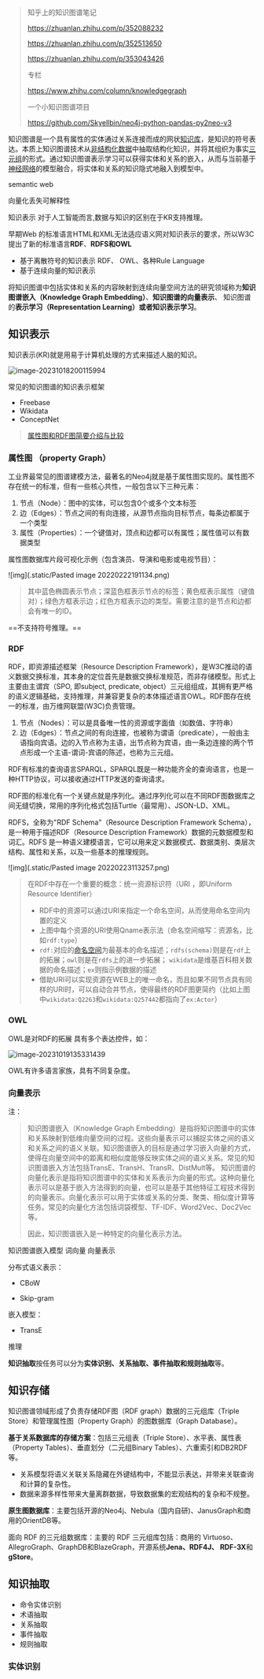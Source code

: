 > 知乎上的知识图谱笔记
>
> https://zhuanlan.zhihu.com/p/352088232
>
> https://zhuanlan.zhihu.com/p/352513650
>
> https://zhuanlan.zhihu.com/p/353043426
>
> 专栏
>
> https://www.zhihu.com/column/knowledgegraph
>
> 一个小知识图谱项目
>
> https://github.com/Skyellbin/neo4j-python-pandas-py2neo-v3
>
> 

知识图谱是一个具有属性的实体通过关系连接而成的网状[知识库](https://www.zhihu.com/search?q=知识库&search_source=Entity&hybrid_search_source=Entity&hybrid_search_extra={"sourceType"%3A"answer"%2C"sourceId"%3A1758435012})，是知识的符号表达。本质上知识图谱技术从[非结构化数据](https://www.zhihu.com/search?q=非结构化数据&search_source=Entity&hybrid_search_source=Entity&hybrid_search_extra={"sourceType"%3A"answer"%2C"sourceId"%3A1758435012})中抽取结构化知识，并将其组织为事实[三元组](https://www.zhihu.com/search?q=三元组&search_source=Entity&hybrid_search_source=Entity&hybrid_search_extra={"sourceType"%3A"answer"%2C"sourceId"%3A1758435012})的形式。通过知识图谱表示学习可以获得实体和关系的嵌入，从而与当前基于[神经网络](https://www.zhihu.com/search?q=神经网络&search_source=Entity&hybrid_search_source=Entity&hybrid_search_extra={"sourceType"%3A"answer"%2C"sourceId"%3A1758435012})的模型融合，将实体和关系的知识隐式地融入到模型中。

semantic web

向量化丢失可解释性

知识表示 对于人工智能而言,数据与知识的区别在于KR支持推理。



早期Web 的标准语言HTML和XML无法适应语义网对知识表示的要求，所以W3C 提出了新的标准语言**RDF**、**RDFS和OWL**

- 基于离散符号的知识表示 RDF、 OWL、各种Rule Language
- 基于连续向量的知识表示

将知识图谱中包括实体和关系的内容映射到连续向量空间方法的研究领域称为**知识图谱嵌入（Knowledge Graph Embedding）**、**知识图谱的向量表示**、 知识图谱的**表示学习（Representation Learning）**或者**知识表示学习**。

## 知识表示

知识表示(KR)就是用易于计算机处理的方式来描述人脑的知识。

![image-20231018200115994](.static/image-20231018200115994.png)

常见的知识图谱的知识表示框架

- Freebase
- Wikidata
- ConceptNet

> [属性图和RDF图简要介绍与比较](https://zhuanlan.zhihu.com/p/260430189) 



### 属性图 （property Graph）

工业界最常见的图谱建模方法，最著名的Neo4j就是基于属性图实现的。属性图不存在统一的标准，但有一些核心共性，一般包含以下三种元素：

1. 节点（Node）：图中的实体，可以包含0个或多个文本标签
2. 边（Edges）：节点之间的有向连接，从源节点指向目标节点，每条边都属于一个类型
3. 属性（Properties）：一个键值对，顶点和边都可以有属性；属性值可以有数据类型

属性图数据库片段可视化示例（包含演员、导演和电影或电视节目）：

![img](.static/Pasted image 20220222191134.png)

> 其中蓝色椭圆表示节点；深蓝色框表示节点的标签；黄色框表示属性（键值对）；绿色方框表示边；红色方框表示边的类型。需要注意的是节点和边都会有唯一的ID。

==不支持符号推理。==

### RDF

RDF，即资源描述框架（Resource Description Framework），是W3C推动的语义数据交换标准，其本身的定位首先是数据交换标准规范，而非存储模型。形式上主要由主谓宾（SPO, 即subject, predicate, object）三元组组成，其拥有更严格的语义逻辑基础，支持推理，并兼容更复杂的本体描述语言OWL。RDF图存在统一的标准，由万维网联盟(W3C)负责管理。

1. 节点（Nodes）：可以是具备唯一性的资源或字面值（如数值、字符串）
2. 边（Edges）：节点之间的有向连接，也被称为谓语（predicate），一般由主语指向宾语。边的入节点称为主语，出节点称为宾语，由一条边连接的两个节点形成一个主语-谓词-宾语的陈述，也称为三元组。

RDF有标准的查询语言SPARQL，SPARQL既是一种功能齐全的查询语言，也是一种HTTP协议，可以接收通过HTTP发送的查询请求。

RDF图的标准化有一个关键点就是序列化。通过序列化可以在不同RDF图数据库之间无缝切换，常用的序列化格式包括Turtle（最常用）、JSON-LD、XML。

RDFS，全称为"RDF Schema"（Resource Description Framework Schema），是一种用于描述RDF（Resource Description Framework）数据的元数据模型和词汇。RDFS 是一种语义建模语言，它可以用来定义数据模式、数据类别、类层次结构、属性和关系，以及一些基本的推理规则。



![img](.static/Pasted image 20220223113257.png)

> 在RDF中存在一个重要的概念：统一资源标识符（URI ，即Uniform Resource Identifier）
>
> - RDF中的资源可以通过URI来指定一个命名空间，从而使用命名空间内置的定义
> - 上图中每个资源的URI使用Qname表示法（命名空间缩写：资源名，比如`rdf:type`）
> - `rdf:`对应的[命名空间](http://w3.org/1999/02/22-rdf-syntax-ns#)为最基本的命名描述；`rdfs(schema)`则是在`rdf`上的拓展；`owl`则是在`rdfs`上的进一步拓展； `wikidata`是维基百科相关数据的命名描述；`ex`则指示例数据的描述
> - 借助URI可以实现资源在WEB上的唯一命名，而且如果不同节点具有同样的URI时，可以自动合并节点，使得最终的RDF图更简约（比如上图中`wikidata:Q2263`和`wikidata:Q257442`都指向了`ex:Actor`）

### OWL

OWL是对RDF的拓展 具有多个表达控件，如：

![image-20231019135331439](.static/image-20231019135331439.png)

OWL有许多语言家族，具有不同复杂度。



### 向量表示

注：

> 知识图谱嵌入（Knowledge Graph Embedding）是指将知识图谱中的实体和关系映射到低维向量空间的过程。这些向量表示可以捕捉实体之间的语义和关系之间的语义关联。知识图谱嵌入的目标是通过学习嵌入向量的方式，使得在向量空间中的距离和相似度能够反映实体之间的语义关系。常见的知识图谱嵌入方法包括TransE、TransH、TransR、DistMult等。
> 知识图谱的向量化表示是指将知识图谱中的实体和关系表示为向量的形式。这种向量化表示可以是基于嵌入方法得到的向量，也可以是基于其他特征工程技术得到的向量表示。向量化表示可以用于实体或关系的分类、聚类、相似度计算等任务。常见的向量化方法包括词袋模型、TF-IDF、Word2Vec、Doc2Vec等。
>
> 因此，知识图谱嵌入是一种特定的向量化表示方法。

知识图谱嵌入模型 词向量  向量表示

分布式语义表示： 

- CBoW

- Skip-gram

嵌入模型：

- TransE

推理





**知识抽取**按任务可以分为**实体识别、关系抽取、事件抽取和规则抽取**等。

## 知识存储

知识图谱领域形成了负责存储RDF图（RDF graph）数据的三元组库（Triple Store）和管理属性图（Property Graph）的图数据库（Graph Database）。

**基于关系数据库的存储方案**：包括三元组表（Triple Store）、水平表、属性表（Property Tables）、垂直划分（二元组Binary Tables）、六重索引和DB2RDF等。

- 关系模型将语义关联关系隐藏在外键结构中，不能显示表达，并带来关联查询和计算的复杂性。
- 数据来源多样性带来大量离群数据，导致数据集的宏观结构的复杂和不规整。

**原生图数据库**：主要包括开源的Neo4j、Nebula（国内自研)、JanusGraph和商用的OrientDB等。



面向 RDF 的三元组数据库：主要的 RDF 三元组库包括：商用的 Virtuoso、AllegroGraph、GraphDB和BlazeGraph，开源系统**Jena、RDF4J、 RDF-3X**和**gStore**。

## 知识抽取

- 命令实体识别
- 术语抽取
- 关系抽取
- 事件抽取
- 规则抽取



### 实体识别
